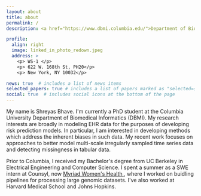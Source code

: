 ```yaml
---
layout: about
title: about
permalink: /
description: <a href="https://www.dbmi.columbia.edu/">Department of Biomedical Informatics</a>. Columbia University Irving Medical Center.

profile:
  align: right
  image: linked_in_photo_redown.jpeg
  address: >
    <p> WS-1 </p>
    <p> 622 W. 168th St, PH20</p>
    <p> New York, NY 10032</p>

news: true  # includes a list of news items
selected_papers: true # includes a list of papers marked as "selected={true}"
social: true  # includes social icons at the bottom of the page
---
```


My name is Shreyas Bhave. I'm currently a PhD student at the Columbia University Department of Biomedical Informatics (DBMI). My research interests are broadly in modeling EHR data for the purposes of developing risk prediction models. In particular, I am interested in developing methods which address the inherent biases in such data. My recent work focuses on approaches to better model multi-scale irregularly sampled time series data and detecting missingness in tabular data. 

Prior to Columbia, I received my Bachelor's degree from UC Berkeley in Electrical Engineering and Computer Science. I spent a summer as a SWE intern at Counsyl, now <a href="https://myriadwomenshealth.com/"> Myriad Women's Health </a>, where I worked on buidling pipelines for processing large genomic datasets. I've also worked at Harvard Medical School and Johns Hopkins.

<!-- Write your biography here. Tell the world about yourself. Link to your favorite [subreddit](http://reddit.com){:target="\_blank"}. You can put a picture in, too. The code is already in, just name your picture `prof_pic.jpg` and put it in the `img/` folder. -->

<!-- Put your address / P.O. box / other info right below your picture. You can also disable any these elements by editing `profile` property of the YAML header of your `_pages/about.md`. Edit `_bibliography/papers.bib` and Jekyll will render your [publications page](/al-folio/publications/) automatically. -->

<!-- Link to your social media connections, too. This theme is set up to use [Font Awesome icons](http://fortawesome.github.io/Font-Awesome/){:target="\_blank"} and [Academicons](https://jpswalsh.github.io/academicons/){:target="\_blank"}, like the ones below. Add your Facebook, Twitter, LinkedIn, Google Scholar, or just disable all of them. -->

